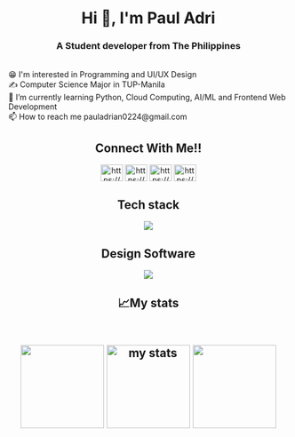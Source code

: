 <h1 align="center">Hi 👋, I'm Paul Adri</h1>
<h3 align="center">A Student developer from The Philippines</h3>
<br>
😁 I'm interested in Programming and UI/UX Design <br/>
✍️ Computer Science Major in TUP-Manila <br/>
🌱 I’m currently learning Python, Cloud Computing, AI/ML and Frontend Web Development <br/>
📫 How to reach me pauladrian0224@gmail.com <br/>

<h2 align="center">Connect With Me!!</h2>
<p align="center">
<a href="https://www.linkedin.com/in/paul-adrian-torres-464b2521b/" target="_blank"><img align="center" src="https://raw.githubusercontent.com/rahuldkjain/github-profile-readme-generator/master/src/images/icons/Social/linked-in-alt.svg" alt="https://www.linkedin.com/in/paul-adrian-torres-464b2521b/" height="30" width="40" /></a>
<a href="https://www.instagram.com/rii_xmlll/" target="_blank"><img align="center" src="https://raw.githubusercontent.com/rahuldkjain/github-profile-readme-generator/master/src/images/icons/Social/instagram.svg" alt="https://www.instagram.com/adrii_xml/" height="30" width="40" /></a>
<a href="https://www.behance.net/porucreatives" target="_blank"><img align="center" src="https://raw.githubusercontent.com/rahuldkjain/github-profile-readme-generator/master/src/images/icons/Social/behance.svg" alt="https://www.behance.net/porucreatives" height="30" width="40" /></a>
<a href="https://www.facebook.com/paul.2444.444/" target="_blank"><img align="center" src="https://raw.githubusercontent.com/rahuldkjain/github-profile-readme-generator/master/src/images/icons/Social/facebook.svg" alt="https://www.facebook.com/paul.2444.444/" height="30" width="40" /></a>
</p>

<h2 align="center">Tech stack</h2>
<p align="center">
  <a align="center" href="https://skillicons.dev">
    <img src="https://skillicons.dev/icons?i=c,cpp,py,java,js,html,css,scss,tailwind,php,django,flask,mysql,nodejs,react,flutter&perline=8" />
  </a>
</p>

<h2 align="center">Design Software</h2>
<p align="center">
  <a align="center" href="https://skillicons.dev">
    <img src="https://skillicons.dev/icons?i=blender,figma,ps,pr,ai" />
  </a>
</p>

<h2 align="center">📈My stats<h2>
  <br/>
<div align = "center">
<a href="https://git.io/streak-stats"><img src="https://streak-stats.demolab.com?user=2pa4ul2&theme=nightowl&border_radius=10&order=3" height="150" /></a>
<img alt='my stats' src="https://github-readme-stats.vercel.app/api?username=2pa4ul2&hide_title=true&hide_rank=false&show_icons=true&include_all_commits=true&count_private=true&disable_animations=false&theme=nightowl&locale=en&order=1" height="150">
<img src="https://github-readme-stats.vercel.app/api/top-langs/?username=2pa4ul2&hide_title=true&layout=compact&theme=nightowl&card_width=320&langs_count=6&order=2" height="150" />
</div>
